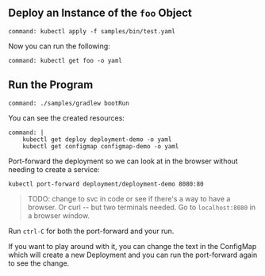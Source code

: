 ## Deploy an Instance of the `foo` Object


```terminal:execute
command: kubectl apply -f samples/bin/test.yaml
```

Now you can run the following:

```terminal:execute
command: kubectl get foo -o yaml
```

## Run the Program

```terminal:execute
command: ./samples/gradlew bootRun
```

You can see the created resources:
```terminal:execute
command: |
    kubectl get deploy deployment-demo -o yaml
    kubectl get configmap configmap-demo -o yaml
```

Port-forward the deployment so we can look at in the browser without needing to create a service:
```terminal:execute
kubectl port-forward deployment/deployment-demo 8080:80
```

> TODO: change to svc in code or see if there's a way to have a browser. Or curl -- but two terminals needed.
Go to `localhost:8080` in a browser window.

Run `ctrl-C` for both the port-forward and your run.

If you want to play around with it, you can change the text in the ConfigMap which will create a new Deployment and you can run the port-forward again to see the change.